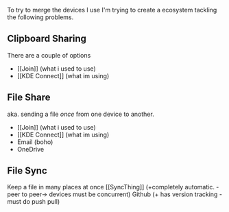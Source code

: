 To try to merge the devices I use I'm trying to create a ecosystem tackling the following problems.
## Clipboard Sharing
There are a couple of options
* [[Join]] (what i used to use)
* [[KDE Connect]] (what im using)

## File Share
aka. sending a file *once* from one device to another.
* [[Join]] (what i used to use)
* [[KDE Connect]] (what im using)
* Email (boho)
* OneDrive
## File Sync
Keep a file in many places at once
 [[SyncThing]] (+completely  automatic. - peer to peer-> devices must be concurrent)
 Github (+ has version tracking - must do push pull)
